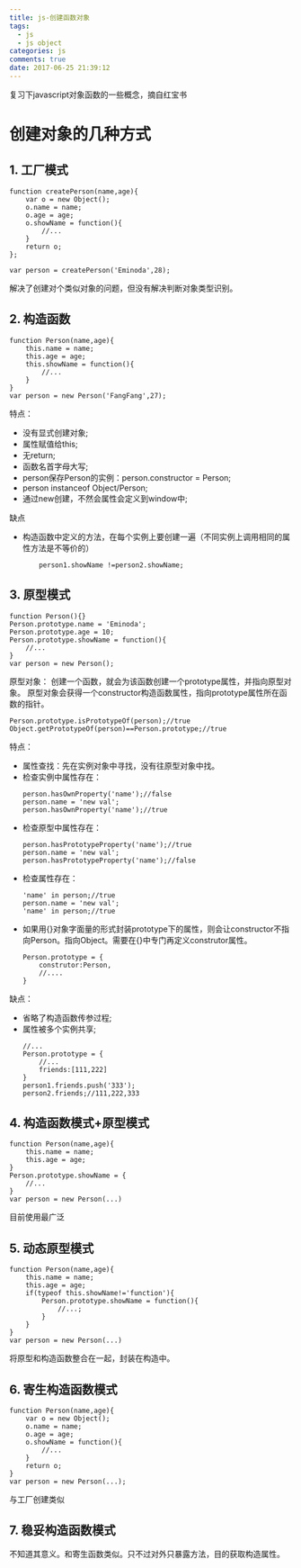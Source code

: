 ```yaml
---
title: js-创建函数对象
tags:
  - js
  - js object
categories: js
comments: true
date: 2017-06-25 21:39:12
---
```


复习下javascript对象函数的一些概念，摘自红宝书

# 创建对象的几种方式
## 1. 工厂模式
````
function createPerson(name,age){
	var o = new Object();
	o.name = name;
	o.age = age;
	o.showName = function(){
		//...
	}
	return o;
};

var person = createPerson('Eminoda',28);
````
解决了创建对个类似对象的问题，但没有解决判断对象类型识别。

## 2. 构造函数
````
function Person(name,age){
	this.name = name;
	this.age = age;
	this.showName = function(){
		//...
	}
}
var person = new Person('FangFang',27);
````
特点：
* 没有显式创建对象;
* 属性赋值给this;
* 无return;
* 函数名首字母大写;
* person保存Person的实例：person.constructor = Person;
* person instanceof Object/Person;
* 通过new创建，不然会属性会定义到window中;

缺点
* 构造函数中定义的方法，在每个实例上要创建一遍（不同实例上调用相同的属性方法是不等价的）
	````
		person1.showName !=person2.showName;
	````

## 3. 原型模式
````
function Person(){}
Person.prototype.name = 'Eminoda';
Person.prototype.age = 10;
Person.prototype.showName = function(){
	//...
}
var person = new Person();
````
原型对象：
创建一个函数，就会为该函数创建一个prototype属性，并指向原型对象。
原型对象会获得一个constructor构造函数属性，指向prototype属性所在函数的指针。
````
Person.prototype.isPrototypeOf(person);//true
Object.getPrototypeOf(person)==Person.prototype;//true
````
特点：
* 属性查找：先在实例对象中寻找，没有往原型对象中找。
* 检查实例中属性存在：
	````
	person.hasOwnProperty('name');//false
	person.name = 'new val';
	person.hasOwnProperty('name');//true
  ````
* 检查原型中属性存在：
	````
	person.hasPrototypeProperty('name');//true
	person.name = 'new val';
	person.hasPrototypeProperty('name');//false
  ````
* 检查属性存在：
	````
	'name' in person;//true
	person.name = 'new val';
	'name' in person;//true
	````
* 如果用{}对象字面量的形式封装prototype下的属性，则会让constructor不指向Person。指向Object。需要在{}中专门再定义construtor属性。
	````
	Person.prototype = {
		construtor:Person,
		//....
	}
	````
缺点：
- 省略了构造函数传参过程;
- 属性被多个实例共享;
	````
	//...
	Person.prototype = {
		//...
		friends:[111,222]
	}
	person1.friends.push('333');
	person2.friends;//111,222,333
	````
## 4. 构造函数模式+原型模式
````
function Person(name,age){
	this.name = name;
	this.age = age;
}
Person.prototype.showName = {
	//...
}
var person = new Person(...)
````
目前使用最广泛

## 5. 动态原型模式
````
function Person(name,age){
	this.name = name;
	this.age = age;
	if(typeof this.showName!='function'){
		Person.prototype.showName = function(){
			//...;
		}
	}
}
var person = new Person(...)
````
将原型和构造函数整合在一起，封装在构造中。
## 6. 寄生构造函数模式
````
function Person(name,age){
	var o = new Object();
	o.name = name;
	o.age = age;
	o.showName = function(){
		//...
	}
	return o;
}
var person = new Person(...);
````
与工厂创建类似
## 7. 稳妥构造函数模式
不知道其意义。和寄生函数类似。只不过对外只暴露方法，目的获取构造属性。






